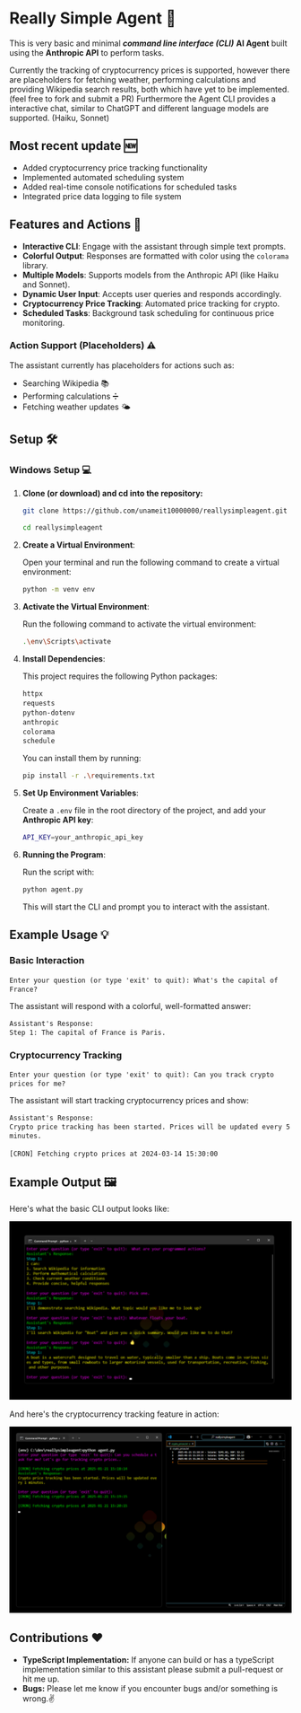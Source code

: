 # Really Simple Agent 🤖

This is very basic and minimal ***command line interface (CLI)*** **AI Agent** built using the **Anthropic API** to perform tasks.

Currently the tracking of cryptocurrency prices is supported, however there are placeholders for fetching weather, performing calculations and providing Wikipedia search results, both which have yet to be implemented. (feel free to fork and submit a PR) Furthermore the Agent CLI provides a interactive chat, similar to ChatGPT and different language models are supported. (Haiku, Sonnet)

## Most recent update 🆕
- Added cryptocurrency price tracking functionality
- Implemented automated scheduling system
- Added real-time console notifications for scheduled tasks
- Integrated price data logging to file system

## Features and Actions 🌟
- **Interactive CLI**: Engage with the assistant through simple text prompts.
- **Colorful Output**: Responses are formatted with color using the `colorama` library.
- **Multiple Models**: Supports models from the Anthropic API (like Haiku and Sonnet).
- **Dynamic User Input**: Accepts user queries and responds accordingly.
- **Cryptocurrency Price Tracking**: Automated price tracking for crypto.
- **Scheduled Tasks**: Background task scheduling for continuous price monitoring.

### Action Support (Placeholders) ⚠️
The assistant currently has placeholders for actions such as:
- Searching Wikipedia 📚
- Performing calculations ➗
- Fetching weather updates 🌤️

## Setup 🛠️

### Windows Setup 💻
1. **Clone (or download) and cd into the repository:**
   ```bash
   git clone https://github.com/unameit10000000/reallysimpleagent.git
   ```
   ```bash
   cd reallysimpleagent
   ```

2. **Create a Virtual Environment**:

   Open your terminal and run the following command to create a virtual environment:

   ```bash
   python -m venv env
   ```

3. **Activate the Virtual Environment**:

   Run the following command to activate the virtual environment:

   ```bash
   .\env\Scripts\activate
   ```

4. **Install Dependencies**:

   This project requires the following Python packages:

   ```bash
   httpx
   requests
   python-dotenv
   anthropic
   colorama
   schedule
   ```

   You can install them by running:

   ```bash
   pip install -r .\requirements.txt
   ```

5. **Set Up Environment Variables**:

   Create a `.env` file in the root directory of the project, and add your **Anthropic API key**:

   ```bash
   API_KEY=your_anthropic_api_key
   ```

6. **Running the Program**:

   Run the script with:

   ```bash
   python agent.py
   ```

   This will start the CLI and prompt you to interact with the assistant.

## Example Usage 💡

### Basic Interaction
```
Enter your question (or type 'exit' to quit): What's the capital of France?
```

The assistant will respond with a colorful, well-formatted answer:

```
Assistant's Response:
Step 1: The capital of France is Paris.
```

### Cryptocurrency Tracking
```
Enter your question (or type 'exit' to quit): Can you track crypto prices for me?
```

The assistant will start tracking cryptocurrency prices and show:

```
Assistant's Response:
Crypto price tracking has been started. Prices will be updated every 5 minutes.

[CRON] Fetching crypto prices at 2024-03-14 15:30:00
```

## Example Output 🖼️

Here's what the basic CLI output looks like:

![Basic CLI Output](images/cli_output1.png)

And here's the cryptocurrency tracking feature in action:

![Crypto Tracking Output](images/cli_output2.png)

## Contributions ❤️
- **TypeScript Implementation:** If anyone can build or has a typeScript implementation similar to this assistant please submit a pull-request or hit me up.
- **Bugs:** Please let me know if you encounter bugs and/or something is wrong.✌️